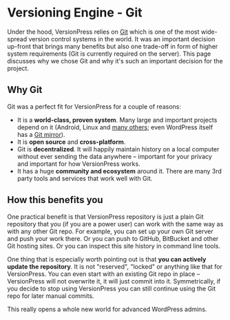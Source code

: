 # Versioning Engine - Git

Under the hood, VersionPress relies on [Git](http://git-scm.com/) which is one of the most wide-spread version control systems in the world. It was an important decision up-front that brings many benefits but also one trade-off in form of higher system requirements (Git is currently required on the server). This page discusses why we chose Git and why it's such an important decision for the project.

## Why Git

Git was a perfect fit for VersionPress for a couple of reasons:

- It is a **world-class, proven system**. Many large and important projects depend on it (Android, Linux and [many others](https://git.wiki.kernel.org/index.php/GitProjects); even WordPress itself has a [Git mirror](https://github.com/WordPress/WordPress)).
- It is **open source** and **cross-platform**.
- Git is **decentralized**. It will happily maintain history on a local computer without ever sending the data anywhere – important for your privacy and important for how VersionPress works.
- It has a huge **community and ecosystem** around it. There are many 3rd party tools and services that work well with Git.

## How this benefits you

One practical benefit is that VersionPress repository is just a plain Git repository that you (if you are a power user) can work with the same way as with any other Git repo. For example, you can set up your own Git server and push your work there. Or you can push to GitHub, BitBucket and other Git hosting sites. Or you can inspect this site history in command line tools.

One thing that is especially worth pointing out is that **you can actively update the repository**. It is not "reserved", "locked" or anything like that for VersionPress. You can even start with an existing Git repo in place – VersionPress will not overwrite it, it will just commit into it. Symmetrically, if you decide to stop using VersionPress you can still continue using the Git repo for later manual commits.

This really opens a whole new world for advanced WordPress admins.
